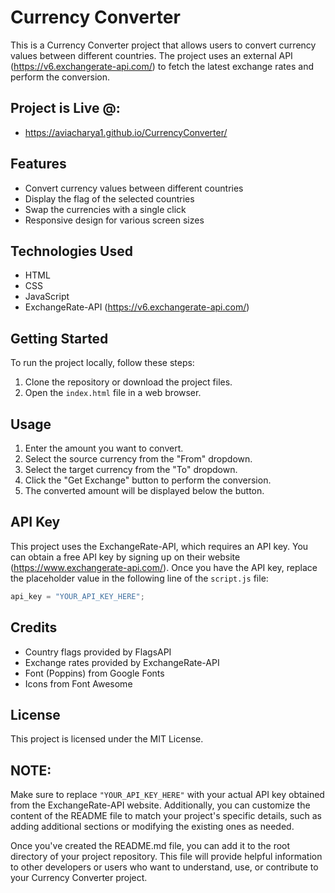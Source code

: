 # Currency Converter

This is a Currency Converter project that allows users to convert currency values between different countries. The project uses an external API (https://v6.exchangerate-api.com/) to fetch the latest exchange rates and perform the conversion.

## Project is Live @:

- https://aviacharya1.github.io/CurrencyConverter/

## Features

- Convert currency values between different countries
- Display the flag of the selected countries
- Swap the currencies with a single click
- Responsive design for various screen sizes

## Technologies Used

- HTML
- CSS
- JavaScript
- ExchangeRate-API (https://v6.exchangerate-api.com/)

## Getting Started

To run the project locally, follow these steps:

1. Clone the repository or download the project files.
2. Open the `index.html` file in a web browser.

## Usage

1. Enter the amount you want to convert.
2. Select the source currency from the "From" dropdown.
3. Select the target currency from the "To" dropdown.
4. Click the "Get Exchange" button to perform the conversion.
5. The converted amount will be displayed below the button.

## API Key

This project uses the ExchangeRate-API, which requires an API key. You can obtain a free API key by signing up on their website (https://www.exchangerate-api.com/). Once you have the API key, replace the placeholder value in the following line of the `script.js` file:

```javascript
api_key = "YOUR_API_KEY_HERE";
```

## Credits
- Country flags provided by FlagsAPI
- Exchange rates provided by ExchangeRate-API
- Font (Poppins) from Google Fonts
- Icons from Font Awesome

## License
This project is licensed under the MIT License.

## NOTE:

Make sure to replace `"YOUR_API_KEY_HERE"` with your actual API key obtained from the ExchangeRate-API website. Additionally, you can customize the content of the README file to match your project's specific details, such as adding additional sections or modifying the existing ones as needed.

Once you've created the README.md file, you can add it to the root directory of your project repository. This file will provide helpful information to other developers or users who want to understand, use, or contribute to your Currency Converter project.

